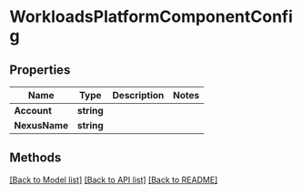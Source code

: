# WorkloadsPlatformComponentConfig

## Properties

Name | Type | Description | Notes
------------ | ------------- | ------------- | -------------
**Account** | **string** |  | 
**NexusName** | **string** |  | 

## Methods


[[Back to Model list]](../README.md#documentation-for-models) [[Back to API list]](../README.md#documentation-for-api-endpoints) [[Back to README]](../README.md)


